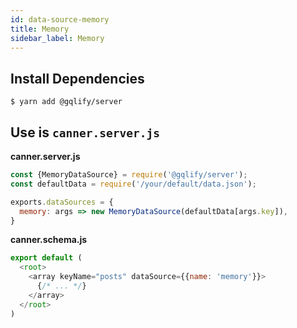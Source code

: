 ```yaml
---
id: data-source-memory
title: Memory
sidebar_label: Memory
---
```


## Install Dependencies

```shell
$ yarn add @gqlify/server
```

## Use is `canner.server.js`

**canner.server.js**
```js
const {MemoryDataSource} = require('@gqlify/server');
const defaultData = require('/your/default/data.json');

exports.dataSources = {
  memory: args => new MemoryDataSource(defaultData[args.key]),
}
```

**canner.schema.js**
```js
export default (
  <root>
    <array keyName="posts" dataSource={{name: 'memory'}}>
      {/* ... */}
    </array>
  </root>
)
```
<!-- WIP
## Use is `canner.cloud.js`

`canner.cloud.js` is used for Canner Cloud version. It supports sandbox feature, so you have to set the different dataSources in different environments.

**canner.server.js**
```js
const {MemoryDataSource} = require('@gqlify/server');
const defaultData = require('/your/default/data.json');

exports.dataSources = {
  // default env
  default: {
    memory: args => new MemoryDataSource(defaultData[args.key])
  }
}
```

**canner.schema.js**
```js
export default (
  <root>
    <array keyName="posts" dataSource={{name: 'memory'}}>
      {/* ... */}
    </array>
  </root>
)
``` -->